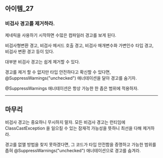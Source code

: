 ## 아이템_27

### 비검사 경고를 제거하라.


제네릭을 사용하기 시작하면 수많은 컴파일러 경고를 보게 된다.

비검사형변환 경고, 비검사 메서드 호출 경고, 비검사 매개변수화 가변인수 타입 경고, 비검사 변환 경고 등이 있다.

대부분 비검사 경고는 쉽게 제거할 수 있다.

경고를 제거 할 수 없지만 타입 안전하다고 확신할 수 있다면, @SuppressWarnings("unchecked") 애너테이션을 달아 경고를 숨기자.

@SuppressWarnings 애너테이션은 항상 가능한 한 좁은 범위에 적용하자.



---

## 마무리

비검사 경고는 중요하니 무시하지 말자. 모든 비검사 경고는 런티임에 ClassCastException 을 일으킬 수 있는 잠재걱 가능성을 뜻하니 최선을 다해 제거하라.

경고를 없앨 방법을 찾지 못하겠다면, 그 코드가 타입 안전함을 증명하고 가능한 범위를 좁혀 @SuppressWarnings("unchecked") 애너테이션으로 경고를 숨겨라.

